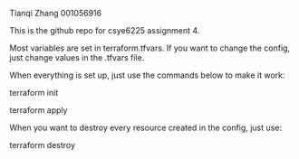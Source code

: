 Tianqi Zhang 001056916

This is the github repo for csye6225 assignment 4.

Most variables are set in terraform.tfvars. If you want to change the config, just 
change values in the .tfvars file.

When everything is set up, just use the commands below to make it work:

terraform init

terraform apply

When you want to destroy every resource created in the config, just use:

terraform destroy

